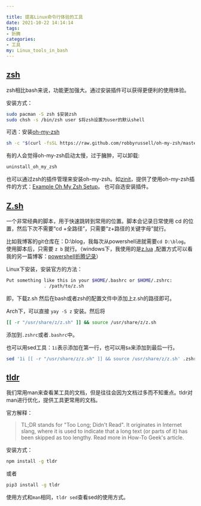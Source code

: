 ```yaml
---

title: 提高Linux命令行体验的工具
date: 2021-10-22 14:14:14
tags: 
- 折腾
categories: 
- 工具
my: Linux_tools_in_bash
---
```

## [zsh](https://www.zsh.org)

zsh相比bash来说，功能更加强大。通过安装插件可以获得更便利的使用体验。

安装方式：

```bash
sudo pacman -S zsh $安装zsh
sudo chsh -s /bin/zsh user $将zsh设置为user的默认shell
```

可选：安装[oh-my-zsh](http://ohmyz.sh)

```sh
sh -c "$(curl -fsSL https://raw.github.com/robbyrussell/oh-my-zsh/master/tools/install.sh)"
```

有的人会觉得oh-my-zsh启动太慢，过于臃肿，可以卸载:

```bash
uninstall_oh_my_zsh
```

也可以通过zsh的插件管理来安装oh-my-zsh。如[zinit](https://github.com/zdharma/zinit)，提供了使用oh-my-zsh插件的方式：[Example Oh My Zsh Setup](https://zdharma.github.io/zinit/wiki/Example-Oh-My-Zsh-setup/)。
也可自选安装插件。

## [Z.sh](https://github.com/rupa/z)

一个非常经典的脚本，用于快速跳转到常用的位置。脚本会记录日常使用 cd 的位置，然后下次不需要“cd +全路径”，只需要“z+路径的关键字母”就行。

比如我博客的git仓库在：D:\blog，我每次从powershell进就需要`cd D:\blog`。
使用脚本后，只需要 `z b` 就行。（windows下，我使用的是[z.lua](https://github.com/skywind3000/z.lua)  ,配置方式可以看我的另一篇博客：[powershell折腾记录](https://dasein.site/2021/02/23/powershell/)）

Linux下安装，安装官方的方法：

```bash
Put something like this in your $HOME/.bashrc or $HOME/.zshrc:
              . /path/to/z.sh
```

 即，下载z.sh 然后在bash或者zsh的配置文件中添加上z.sh的路径即可。

Arch下，可以直接 `yay -S z` 安装。然后将

```sh
[[ -r "/usr/share/z/z.sh" ]] && source /usr/share/z/z.sh
```

添加到`.zshrc`或者`.bashrc`中。

也可以用sed工具：`1i`表示添加在第一行，也可以用`$a`来添加到最后一行。

```bash
sed '1i [[ -r "/usr/share/z/z.sh" ]] && source /usr/share/z/z.sh' .zshrc
```

## [tldr](https://github.com/tldr-pages/tldr)

我们常用man来查看某工具的文档，但是往往会因为文档过多而不知重点。tldr对man进行优化，提供工具更常用的文档。

官方解释：

> TL;DR stands for "Too Long; Didn't Read". It originates in Internet slang, where it is used to indicate that a long text (or parts of it) has been skipped as too lengthy. Read more in How-To Geek's article.

安装方式：

```sh
npm install -g tldr
```

或者

```sh
pip3 install -g tldr
```

使用方式和`man`相同，`tldr sed`查看sed的使用方式。
